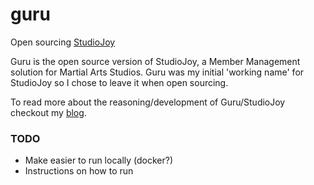 guru
====

Open sourcing [StudioJoy](http://studiojoy.net)

Guru is the open source version of StudioJoy, a Member Management solution for Martial Arts Studios. Guru was my initial 'working name' for StudioJoy so I chose to leave it when open sourcing.

To read more about the reasoning/development of Guru/StudioJoy checkout my [blog](http://www.markphelps.me/2014/11/09/failure.html).

### TODO
- Make easier to run locally (docker?)
- Instructions on how to run
